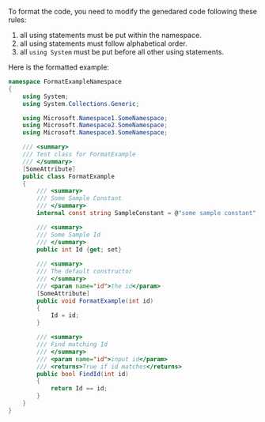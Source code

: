 To format the code, you need to modify the genedared code following these rules:
1. all using statements must be put within the namespace.
2. all using statements must follow alphabetical order.
3. all `using System` must be put before all other using statements.

Here is the formatted example: 
```csharp
namespace FormatExampleNamespace
{
    using System;
    using System.Collections.Generic;

    using Microsoft.Namespace1.SomeNamespace;
    using Microsoft.Namespace2.SomeNamespace;
    using Microsoft.Namespace3.SomeNamespace;

    /// <summary>
    /// Test class for FormatExample
    /// </summary>
    [SomeAttribute]
    public class FormatExample
    {
        /// <summary>
        /// Some Sample Constant
        /// </summary>
        internal const string SampleConstant = @"some sample constant";

        /// <summary>
        /// Some Sample Id
        /// </summary>
        public int Id {get; set}
        
        /// <summary>
        /// The default constructor
        /// </summary>
        /// <param name="id">the id</param>
        [SomeAttribute]
        public void FormatExample(int id)
        {
            Id = id;
        }

        /// <summary>
        /// Find matching Id
        /// </summary>
        /// <param name="id">input id</param>
        /// <returns>True if id matches</returns>
        public bool FindId(int id)
        {
            return Id == id;
        }
    }
}
```
